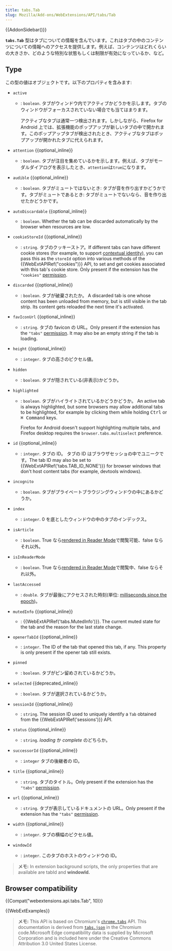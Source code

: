 ```yaml
---
title: tabs.Tab
slug: Mozilla/Add-ons/WebExtensions/API/tabs/Tab
---
```


{{AddonSidebar()}}

**`tabs.Tab`** 型はタブについての情報を含んでいます。これはタブの中のコンテンツについての情報へのアクセスを提供します。例えば、コンテンツはどれくらいの大きさか、どのような特別な状態もしくは制限が有効になっているか、など。

## Type

この型の値はオブジェクトです。以下のプロパティを含みます:

- `active`

  - : `boolean`. タブがウィンドウ内でアクティブかどうかを示します。タブのウィンドウがフォーカスされていない場合でも当てはまります。

    アクティブなタブは通常一つ検出されます。しかしながら、Firefox for Android 上では、拡張機能のポップアップが新しいタブの中で開かれます。このポップアップタブが検出されたとき、アクティブなタブはポップアップが開かれたタブに代えられます。

- `attention` {{optional_inline}}
  - : `boolean`. タブが注目を集めているかを示します。例えば、タブがモーダルダイアログを表示したとき、`attention`は`true`になります。
- `audible` {{optional_inline}}
  - : `boolean`. タブがミュートではないとき: タブが音を作り出すかどうかです。タブがミュートであるとき: タブがミュートでないなら、音を作り出せたかどうかです。
- `autoDiscardable` {{optional_inline}}
  - : `boolean`. Whether the tab can be discarded automatically by the browser when resources are low.
- `cookieStoreId` {{optional_inline}}
  - : `string`. タブのクッキーストア。If different tabs can have different cookie stores (for example, to support [contextual identity](https://wiki.mozilla.org/Security/Contextual_Identity_Project/Containers)), you can pass this as the `storeId` option into various methods of the {{WebExtAPIRef("cookies")}} API, to set and get cookies associated with this tab's cookie store. Only present if the extension has the `"cookies"` [permission](/ja/docs/Mozilla/Add-ons/WebExtensions/manifest.json/permissions).
- `discarded` {{optional_inline}}
  - : `boolean`. タブが破棄されたか。 A discarded tab is one whose content has been unloaded from memory, but is still visible in the tab strip. Its content gets reloaded the next time it's activated.
- `favIconUrl` {{optional_inline}}
  - : `string`. タブの favicon の URL。Only present if the extension has the `"tabs"` [permission](/ja/docs/Mozilla/Add-ons/WebExtensions/manifest.json/permissions). It may also be an empty string if the tab is loading.
- `height` {{optional_inline}}
  - : `integer`. タブの高さのピクセル値。
- `hidden`
  - : `boolean`. タブが隠されている(非表示)かどうか。
- `highlighted`

  - : `boolean`. タブがハイライトされているかどうかどうか。 An active tab is always highlighted, but some browsers may allow additional tabs to be highlighted, for example by clicking them while holding <kbd>Ctrl</kbd> or <kbd>⌘ Command</kbd> keys.

    Firefox for Android doesn't support highlighting multiple tabs, and Firefox desktop requires the `browser.tabs.multiselect` preference.

- `id` {{optional_inline}}
  - : `integer`. タブの ID。 タブの ID はブラウザセッショの中でユニークです。The tab ID may also be set to {{WebExtAPIRef('tabs.TAB_ID_NONE')}} for browser windows that don't host content tabs (for example, devtools windows).
- `incognito`
  - : `boolean`. タブがプライベートブラウジングウィンドウの中にあるかどうか。
- `index`
  - : `integer`. 0 を底としたウィンドウの中のタブのインデックス。
- `isArticle`
  - : `boolean`. True なら[rendered in Reader Mode](/ja/Add-ons/WebExtensions/API/tabs/toggleReaderMode)で閲覧可能、false ならそれ以外。
- `isInReaderMode`
  - : `boolean`. True なら[rendered in Reader Mode](/ja/Add-ons/WebExtensions/API/tabs/toggleReaderMode)で閲覧中、false ならそれ以外。
- `lastAccessed`
  - : `double`. タブが最後にアクセスされた時刻(単位: [milliseconds since the epoch](https://en.wikipedia.org/wiki/Unix_time))。
- `mutedInfo` {{optional_inline}}
  - : {{WebExtAPIRef('tabs.MutedInfo')}}. The current muted state for the tab and the reason for the last state change.
- `openerTabId` {{optional_inline}}
  - : `integer`. The ID of the tab that opened this tab, if any. This property is only present if the opener tab still exists.
- `pinned`
  - : `boolean`. タブがピン留めされているかどうか。
- `selected` {{deprecated_inline}}
  - : `boolean`. タブが選択されているかどうか。
- `sessionId` {{optional_inline}}
  - : `string`. The session ID used to uniquely identify a `Tab` obtained from the {{WebExtAPIRef('sessions')}} API.
- `status` {{optional_inline}}
  - : `string`. _loading_ か _complete_ のどちらか。
- `successorId` {{optional_inline}}
  - : `integer` タブの後継者の ID。
- `title` {{optional_inline}}
  - : `string`. タブのタイトル。Only present if the extension has the `"tabs"` [permission](/ja/docs/Mozilla/Add-ons/WebExtensions/manifest.json/permissions).
- `url` {{optional_inline}}
  - : `string`. タブが表示しているドキュメントの URL。Only present if the extension has the `"tabs"` [permission](/ja/docs/Mozilla/Add-ons/WebExtensions/manifest.json/permissions).
- `width` {{optional_inline}}
  - : `integer`. タブの横幅のピクセル値。
- `windowId`
  - : `integer`. このタブのホストのウィンドウの ID。

> **メモ:** In extension background scripts, the only properties that are available are tabId and **windowId.**

## Browser compatibility

{{Compat("webextensions.api.tabs.Tab", 10)}}

{{WebExtExamples}}

> **メモ:** This API is based on Chromium's [`chrome.tabs`](https://developer.chrome.com/extensions/tabs#type-Tab) API. This documentation is derived from [`tabs.json`](https://chromium.googlesource.com/chromium/src/+/master/chrome/common/extensions/api/tabs.json) in the Chromium code.Microsoft Edge compatibility data is supplied by Microsoft Corporation and is included here under the Creative Commons Attribution 3.0 United States License.

<!--
// Copyright 2015 The Chromium Authors. All rights reserved.
//
// Redistribution and use in source and binary forms, with or without
// modification, are permitted provided that the following conditions are
// met:
//
//    * Redistributions of source code must retain the above copyright
// notice, this list of conditions and the following disclaimer.
//    * Redistributions in binary form must reproduce the above
// copyright notice, this list of conditions and the following disclaimer
// in the documentation and/or other materials provided with the
// distribution.
//    * Neither the name of Google Inc. nor the names of its
// contributors may be used to endorse or promote products derived from
// this software without specific prior written permission.
//
// THIS SOFTWARE IS PROVIDED BY THE COPYRIGHT HOLDERS AND CONTRIBUTORS
// "AS IS" AND ANY EXPRESS OR IMPLIED WARRANTIES, INCLUDING, BUT NOT
// LIMITED TO, THE IMPLIED WARRANTIES OF MERCHANTABILITY AND FITNESS FOR
// A PARTICULAR PURPOSE ARE DISCLAIMED. IN NO EVENT SHALL THE COPYRIGHT
// OWNER OR CONTRIBUTORS BE LIABLE FOR ANY DIRECT, INDIRECT, INCIDENTAL,
// SPECIAL, EXEMPLARY, OR CONSEQUENTIAL DAMAGES (INCLUDING, BUT NOT
// LIMITED TO, PROCUREMENT OF SUBSTITUTE GOODS OR SERVICES; LOSS OF USE,
// DATA, OR PROFITS; OR BUSINESS INTERRUPTION) HOWEVER CAUSED AND ON ANY
// THEORY OF LIABILITY, WHETHER IN CONTRACT, STRICT LIABILITY, OR TORT
// (INCLUDING NEGLIGENCE OR OTHERWISE) ARISING IN ANY WAY OUT OF THE USE
// OF THIS SOFTWARE, EVEN IF ADVISED OF THE POSSIBILITY OF SUCH DAMAGE.
-->
